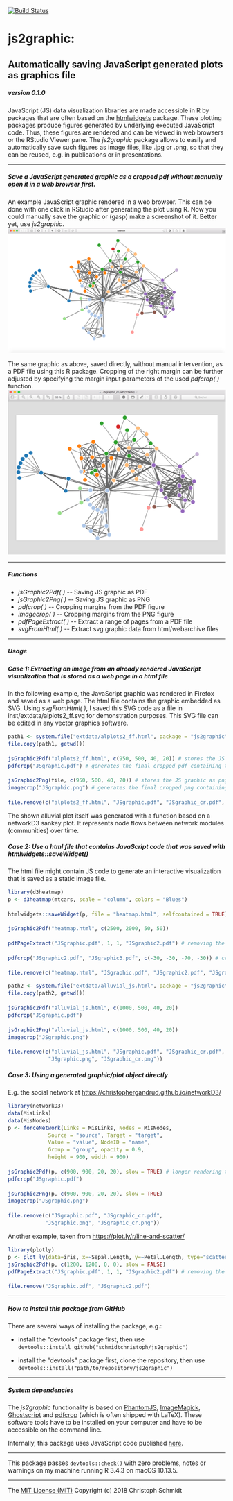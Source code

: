 [![Build Status](https://travis-ci.org/schmidtchristoph/js2graphic.svg?branch=master)](https://travis-ci.org/schmidtchristoph/js2graphic)

# js2graphic:
## Automatically saving JavaScript generated plots as graphics file
##### version 0.1.0

JavaScript (JS) data visualization libraries are made accessible in R by packages that are often based on the [htmlwidgets](http://www.htmlwidgets.org) package. These plotting packages produce figures generated by underlying executed JavaScript code. Thus, these figures are rendered and can be viewed in web browsers or the RStudio Viewer pane. The *js2graphic* package allows to easily and automatically save such figures as image files, like .jpg or .png, so that they can be reused, e.g. in publications or in presentations.


- - -
##### Save a JavaScript generated graphic as a cropped pdf *without* manually open it in a web browser first.

An example JavaScript graphic rendered in a web browser. This can be done with one click in RStudio after generating the plot using R. Now you could manually save the graphic or (gasp) make a screenshot of it. Better yet, use *js2graphic*. 
![web browser rendering the JS graphic](inst/fig/browser_rendering.png)

The same graphic as above, saved directly, without manual intervention, as a PDF file using this R package. Cropping of the right margin can be further adjusted by specifying the margin input parameters of the used *pdfcrop( )* function.
![JS graphic saved as cropped pdf](inst/fig/pdf_viewer.png)

- - -
##### Functions

- *jsGraphic2Pdf( )*  -- Saving JS graphic as PDF
- *jsGraphic2Png( )*  -- Saving JS graphic as PNG
- *pdfcrop( )*        -- Cropping margins from the PDF figure
- *imagecrop( )*      -- Cropping margins from the PNG figure
- *pdfPageExtract( )* -- Extract a range of pages from a PDF file
- *svgFromHtml( )*    -- Extract svg graphic data from html/webarchive files

- - -
##### Usage


##### Case 1: Extracting an image from an already rendered JavaScript visualization that is stored as a web page in a html file

In the following example, the JavaScript graphic was rendered in Firefox and saved as a web page. The html file contains the graphic embedded as SVG. Using *svgFromHtml( )*, I saved this SVG code as a file in inst/extdata/alplots2_ff.svg for demonstration purposes. This SVG file can be edited in any vector graphics software.  

```r
path1 <- system.file("extdata/alplots2_ff.html", package = "js2graphic")
file.copy(path1, getwd())

jsGraphic2Pdf("alplots2_ff.html", c(950, 500, 40, 20)) # stores the JS graphic as pdf
pdfcrop("JSgraphic.pdf") # generates the final cropped pdf containing the JS generated plot

jsGraphic2Png(file, c(950, 500, 40, 20)) # stores the JS graphic as png
imagecrop("JSgraphic.png") # generates the final cropped png containing the JS generated plot

file.remove(c("alplots2_ff.html", "JSgraphic.pdf", "JSgraphic_cr.pdf", "JSgraphic.png", "JSgraphic_cr.png")) # remove all files after inspecting the final pdf and png
```

The shown alluvial plot itself was generated with a function based on a networkD3 sankey plot. It represents node flows between network modules (communities) over time.






##### Case 2: Use a html file that contains JavaScript code that was saved with htmlwidgets::saveWidget() 

The html file might contain JS code to generate an interactive visualization that is saved as a static image file.

```r
library(d3heatmap)
p <- d3heatmap(mtcars, scale = "column", colors = "Blues")

htmlwidgets::saveWidget(p, file = "heatmap.html", selfcontained = TRUE)

jsGraphic2Pdf("heatmap.html", c(2500, 2000, 50, 50))

pdfPageExtract("JSgraphic.pdf", 1, 1, "JSgraphic2.pdf") # removing the last 2 empty pages from JSgraphic.pdf

pdfcrop("JSgraphic2.pdf", "JSgraphic3.pdf", c(-30, -30, -70, -30)) # cropping with adding a little extra white margin to the automatic crop; JSgraphic3.pdf contains the final cropped figure

file.remove(c("heatmap.html", "JSgraphic.pdf", "JSgraphic2.pdf", "JSgraphic3.pdf"))
```

```r
path2 <- system.file("extdata/alluvial_js.html", package = "js2graphic")
file.copy(path2, getwd())

jsGraphic2Pdf("alluvial_js.html", c(1000, 500, 40, 20))
pdfcrop("JSgraphic.pdf")

jsGraphic2Png("alluvial_js.html", c(1000, 500, 40, 20))
imagecrop("JSgraphic.png")

file.remove(c("alluvial_js.html", "JSgraphic.pdf", "JSgraphic_cr.pdf",
             "JSgraphic.png", "JSgraphic_cr.png"))
```





##### Case 3: Using a generated graphic/plot object directly

E.g. the social network at https://christophergandrud.github.io/networkD3/

```r
library(networkD3)
data(MisLinks)
data(MisNodes)
p <- forceNetwork(Links = MisLinks, Nodes = MisNodes,
             Source = "source", Target = "target",
             Value = "value", NodeID = "name",
             Group = "group", opacity = 0.9,
             height = 900, width = 900)

jsGraphic2Pdf(p, c(900, 900, 20, 20), slow = TRUE) # longer rendering time so that the layout of the network fully unfolds
pdfcrop("JSgraphic.pdf")

jsGraphic2Png(p, c(900, 900, 20, 20), slow = TRUE)
imagecrop("JSgraphic.png")

file.remove(c("JSgraphic.pdf", "JSgraphic_cr.pdf",
            "JSgraphic.png", "JSgraphic_cr.png"))
```

Another example, taken from https://plot.ly/r/line-and-scatter/

```r
library(plotly)
p <- plot_ly(data=iris, x=~Sepal.Length, y=~Petal.Length, type="scatter", mode="markers")
jsGraphic2Pdf(p, c(1200, 1200, 0, 0), slow = FALSE)
pdfPageExtract("JSgraphic.pdf", 1, 1, "JSgraphic2.pdf") # removing the last 2 empty pages from JSgraphic.pdf

file.remove("JSgraphic.pdf", "JSgraphic2.pdf")
```


- - -

##### How to install this package from GitHub

There are several ways of installing the package, e.g.:

- install the "devtools" package first, then use
```devtools::install_github("schmidtchristoph/js2graphic")```

- install the "devtools" package first, clone the repository, then use
```devtools::install("path/to/repository/js2graphic")```

- - - 
##### System dependencies

The *js2graphic* functionality is based on [PhantomJS](http://phantomjs.org), [ImageMagick](http://www.imagemagick.org/), [Ghostscript](https://www.ghostscript.com) and [pdfcrop](https://www.ctan.org/pkg/pdfcrop?lang=en) (which is often shipped with LaTeX). These software tools have to be installed on your computer and have to be accessible on the command line.

Internally, this package uses JavaScript code published [here](https://github.com/ariya/phantomjs/blob/master/examples/rasterize.js).
- - -

This package passes ```devtools::check()``` with zero problems, notes or warnings on my machine running R 3.4.3 on macOS 10.13.5.

- - - 
The [MIT License (MIT)](http://opensource.org/licenses/MIT)
Copyright (c) 2018 Christoph Schmidt
